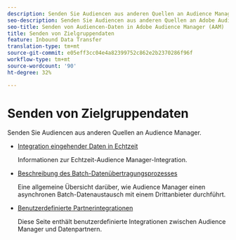 ```yaml
---
description: Senden Sie Audiencen aus anderen Quellen an Audience Manager.
seo-description: Senden Sie Audiencen aus anderen Quellen an Adobe Audience Manager (AAM).
seo-title: Senden von Audiencen-Daten in Adobe Audience Manager (AAM)
title: Senden von Zielgruppendaten
feature: Inbound Data Transfer
translation-type: tm+mt
source-git-commit: e05eff3cc04e4a82399752c862e2b2370286f96f
workflow-type: tm+mt
source-wordcount: '90'
ht-degree: 32%

---
```



# Senden von Zielgruppendaten

Senden Sie Audiencen aus anderen Quellen an Audience Manager.

* [Integration eingehender Daten in Echtzeit](/help/using/integration/sending-audience-data/real-time-data-integration/real-time-tech-specs.md)

   Informationen zur Echtzeit-Audience Manager-Integration.

* [Beschreibung des Batch-Datenübertragungsprozesses](/help/using/integration/sending-audience-data/batch-data-transfer-explained/batch-data-transfer-explained.md)

   Eine allgemeine Übersicht darüber, wie Audience Manager einen asynchronen Batch-Datenaustausch mit einem Drittanbieter durchführt.

* [Benutzerdefinierte Partnerintegrationen](/help/using/integration/sending-audience-data/custom-partner-integrations.md)

   Diese Seite enthält benutzerdefinierte Integrationen zwischen Audience Manager und Datenpartnern.
